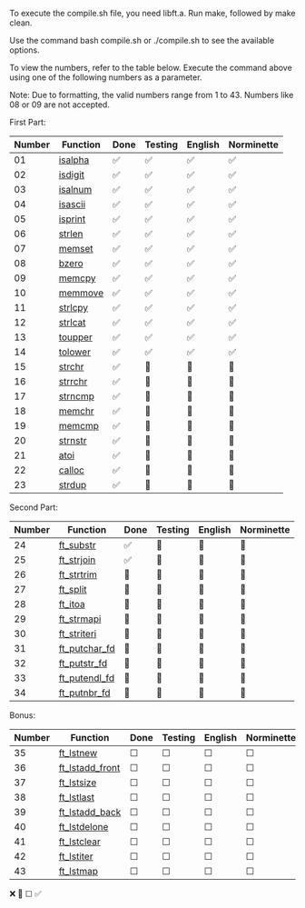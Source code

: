 To execute the compile.sh file, you need libft.a. Run make, followed by make clean.

Use the command bash compile.sh or ./compile.sh to see the available options.

To view the numbers, refer to the table below. Execute the command above using one of the following numbers as a parameter.

Note: Due to formatting, the valid numbers range from 1 to 43. Numbers like 08 or 09 are not accepted.

First Part:

| Number | Function    | Done  | Testing  | English  | Norminette  |
|--------|-------------|---------|-------------|---------|---------|
| 01     | [isalpha](ft_isalpha.c)  | ✅       | ✅      | ✅       | ✅       |
| 02     | [isdigit](ft_isdigit.c) | ✅       |✅       | ✅       | ✅       |
| 03     | [isalnum](ft_isalnum.c)  | ✅       |✅       | ✅       | ✅       |
| 04     | [isascii](ft_isascii.c)  | ✅       |✅       | ✅       | ✅       |
| 05     | [isprint](ft_isprint.c)  | ✅       |✅       | ✅       | ✅       |
| 06     | [strlen](ft_strlen.c)   | ✅       |✅       | ✅       | ✅       |
| 07     | [memset](ft_memset.c)   | ✅       |✅       | ✅       | ✅       |
| 08     | [bzero](ft_bzero.c)    | ✅       |✅       | ✅       | ✅       |
| 09     | [memcpy](ft_memcpy.c)   | ✅       |✅      | ✅       | ✅       |
| 10     | [memmove](ft_memmove.c)   | ✅       |✅      | ✅       | ✅       |
| 11     | [strlcpy](ft_strlcpy.c)   | ✅       |✅      | ✅       | ✅       |
| 12     | [strlcat](ft_strlcat.c)   | ✅       |✅      | ✅       | ✅       |
| 13     | [toupper](ft_toupper.c)  | ✅       |✅      | ✅       | ✅       |
| 14     | [tolower](ft_tolower.c) | ✅       |✅      | ✅       | ✅       |
| 15     | [strchr](ft_strchr.c)  | ✅       |🚧       | 🚧       | 🚧       |
| 16     | [strrchr](ft_strrchr.c)  | ✅       |🚧       | 🚧       | 🚧       |
| 17     | [strncmp](ft_strncmp.c)  | ✅       |🚧       |🚧       | 🚧       |
| 18     | [memchr](ft_memchr.c)   | ✅       |🚧       | 🚧       | 🚧       |
| 19     | [memcmp](ft_memcmp.c)   | ✅       |🚧       | 🚧       | 🚧       |
| 20     | [strnstr](ft_strnstr.c)    | ✅       |🚧      | 🚧       | 🚧       |
| 21     | [atoi](ft_atoi.c)   | ✅       |🚧       | 🚧       | 🚧       |
| 22     | [calloc](ft_calloc.c)   | ✅       |🚧       | 🚧      | 🚧       |
| 23     | [strdup](ft_strdup.c)   | ✅       |🚧       |🚧       | 🚧       |

Second Part:

| Number | Function    | Done  | Testing  | English  | Norminette  |
|--------|-------------|---------|-------------|---------|---------|
| 24     | [ft_substr](ft_substr.c)   | ✅      |🚧       | 🚧       | 🚧       |
| 25     | [ft_strjoin](ft_strjoin.c)  | ✅      | 🚧      | 🚧      | 🚧       |
| 26     | [ft_strtrim](ft_strtrim.c) | 🚧      |🚧      | 🚧      | 🚧       |
| 27     | [ft_split](ft_split.c)  | 🚧      |🚧      | 🚧      | 🚧       |
| 28     | [ft_itoa](ft_itoa.c)  | 🚧      |🚧      | 🚧      | 🚧       |
| 29     | [ft_strmapi](ft_strmapi.c)  | 🚧      |🚧      | 🚧      | 🚧       |
| 30     | [ft_striteri](ft_striteri.c)   | 🚧      |🚧      | 🚧      | 🚧       |
| 31     | [ft_putchar_fd](ft_putchar_fd.c)   | 🚧      |🚧      | 🚧      | 🚧       |
| 32     | [ft_putstr_fd](ft_putstr_fd.c)    | 🚧      |🚧      | 🚧      | 🚧       |
| 33     | [ft_putendl_fd](ft_putendl_fd.c)   | 🚧      |🚧      | 🚧      | 🚧       |
| 34     | [ft_putnbr_fd](ft_putnbr_fd.c)   | 🚧      |🚧      | 🚧      | 🚧       |

Bonus:

| Number | Function    | Done  | Testing  | English  | Norminette  |
|--------|-------------|---------|-------------|---------|---------|
| 35     | [ft_lstnew](ft_lstnew.c)   | ☐      |☐      | ☐      | ☐       |
| 36     | [ft_lstadd_front](ft_lstadd_front.c)   | ☐      |☐      | ☐      | ☐       |
| 37     | [ft_lstsize](ft_lstsize.c)   | ☐      |☐      | ☐      | ☐       |
| 38     | [ft_lstlast](ft_lstlast.c)   | ☐      |☐      | ☐      | ☐       |
| 39     | [ft_lstadd_back](ft_lstadd_back.c)   | ☐      |☐      | ☐      | ☐       |
| 40     | [ft_lstdelone](ft_lstdelone.c)   | ☐      |☐      | ☐      | ☐       |
| 41     | [ft_lstclear](ft_lstclear.c)   | ☐      |☐      | ☐      | ☐       |
| 42     | [ft_lstiter](ft_lstiter.c)   | ☐      |☐      | ☐      | ☐       |
| 43     | [ft_lstmap](ft_lstmap.c)   | ☐      |☐      | ☐      | ☐       |

❌    🚧	☐    ✅
